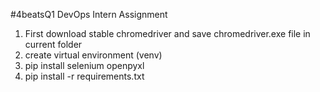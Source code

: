 #4beatsQ1 DevOps Intern Assignment
1.	First download stable chromedriver and save chromedriver.exe file in current folder
2.	create virtual environment (venv)
3.	pip install selenium openpyxl
4.	pip install -r requirements.txt
